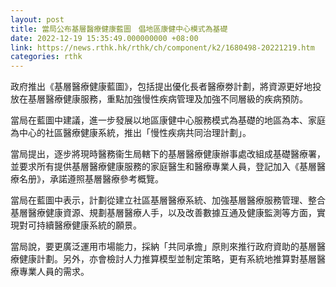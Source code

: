 ```yaml
---
layout: post
title: 當局公布基層醫療健康藍圖　倡地區康健中心模式為基礎
date: 2022-12-19 15:35:49.000000000 +08:00
link: https://news.rthk.hk/rthk/ch/component/k2/1680498-20221219.htm
categories: rthk
---
```


政府推出《基層醫療健康藍圖》，包括提出優化長者醫療劵計劃，將資源更好地投放在基層醫療健康服務，重點加強慢性疾病管理及加強不同層級的疾病預防。

當局在藍圖中建議，進一步發展以地區康健中心服務模式為基礎的地區為本、家庭為中心的社區醫療健康系統，推出「慢性疾病共同治理計劃」。

當局提出，逐步將現時醫務衞生局轄下的基層醫療健康辦事處改組成基礎醫療署，並要求所有提供基層醫療健康服務的家庭醫生和醫療專業人員，登記加入《基層醫療名册》，承諾遵照基層醫療參考概覽。

當局在藍圖中表示，計劃從建立社區基層醫療系統、加強基層醫療服務管理、整合基層醫療健康資源、規劃基層醫療人手，以及改善數據互通及健康監測等方面，實現對可持續醫療健康系統的願景。

當局說，要更廣泛運用市場能力，採納「共同承擔」原則來推行政府資助的基層醫療健康計劃。另外，亦會檢討人力推算模型並制定策略，更有系統地推算對基層醫療專業人員的需求。
